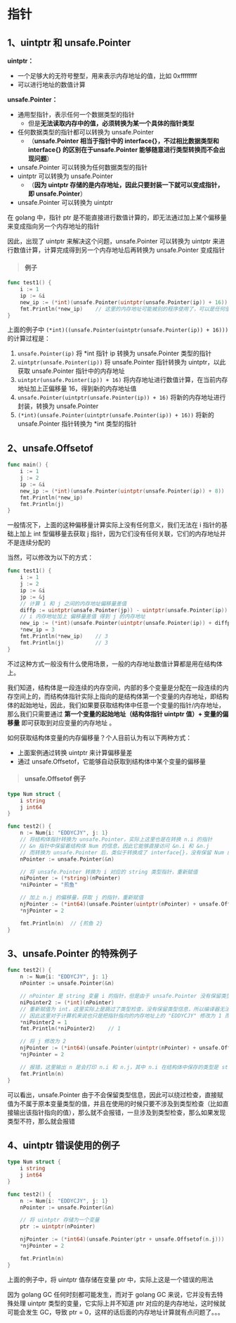 # 指针



## 1、uintptr 和 unsafe.Pointer

**uintptr：**

- 一个足够大的无符号整型，用来表示内存地址的值，比如 0xffffffff
- 可以进行地址的数值计算



**unsafe.Pointer：**

- 通用型指针，表示任何一个数据类型的指针
  - 但是**无法读取内存中的值，必须转换为某一个具体的指针类型**
- 任何数据类型的指针都可以转换为 unsafe.Pointer
  - （**unsafe.Pointer 相当于指针中的 interface{}，不过相比数据类型和 interface{} 的区别在于unsafe.Pointer 能够随意进行类型转换而不会出现问题**）
- unsafe.Pointer 可以转换为任何数据类型的指针
- uintptr 可以转换为 unsafe.Pointer
  - （**因为 uintptr 存储的是内存地址，因此只要封装一下就可以变成指针，即 unsafe.Pointer**）
- unsafe.Pointer 可以转换为 uintptr



在 golang 中，指针 ptr 是不能直接进行数值计算的，即无法通过加上某个偏移量来变成指向另一个内存地址的指针

因此，出现了 uintptr 来解决这个问题，unsafe.Pointer 可以转换为 uintptr 来进行数值计算，计算完成得到另一个内存地址后再转换为 unsafe.Pointer 变成指针



> #### 例子

```go
func test1() {
	i := 1
	ip := &i
	new_ip := (*int)(unsafe.Pointer(uintptr(unsafe.Pointer(ip)) + 16))
	fmt.Println(*new_ip)	// 这里的内存地址可能被别的程序使用了，可以是任何值，也可能没被别的程序使用，那么这里的值是 0
}
```

上面的例子中 `(*int)((unsafe.Pointer(uintptr(unsafe.Pointer(ip)) + 16)))` 的计算过程是：

1. `unsafe.Pointer(ip)` 将 *int 指针 ip  转换为 unsafe.Pointer 类型的指针
2. `uintptr(unsafe.Pointer(ip))` 将 unsafe.Pointer 指针转换为 uintptr，以此获取 unsafe.Pointer 指针中的内存地址
3. `uintptr(unsafe.Pointer(ip)) + 16)` 将内存地址进行数值计算，在当前内存地址加上正偏移量 16，得到新的内存地址值
4. `unsafe.Pointer(uintptr(unsafe.Pointer(ip)) + 16)` 将新的内存地址进行封装，转换为 unsafe.Pointer
5. `(*int)(unsafe.Pointer(uintptr(unsafe.Pointer(ip)) + 16))` 将新的 unsafe.Pointer 指针转换为 *int 类型的指针





## 2、unsafe.Offsetof

```go
func main() {
	i := 1
	j := 2
	ip := &i
	new_ip := (*int)(unsafe.Pointer(uintptr(unsafe.Pointer(ip)) + 8))
	fmt.Println(*new_ip)
	fmt.Println(j)
}
```

一般情况下，上面的这种偏移量计算实际上没有任何意义，我们无法在 i 指针的基础上加上 int 型偏移量去获取 j 指针，因为它们没有任何关联，它们的内存地址并不是连续分配的

当然，可以修改为以下的方式：

```go
func test1() {
	i := 1
	j := 2
	ip := &i
	jp := &j
    // 计算 i 和 j 之间的内存地址偏移量差值
	diffp := uintptr(unsafe.Pointer(jp)) - uintptr(unsafe.Pointer(ip))
    // i 内存地址加上 偏移量差值 得到 j 的内存地址
	new_ip := (*int)(unsafe.Pointer(uintptr(unsafe.Pointer(ip)) + diffp))
	*new_ip = 3
	fmt.Println(*new_ip)	// 3
	fmt.Println(j)			// 3
}
```

不过这种方式一般没有什么使用场景，一般的内存地址数值计算都是用在结构体上。

我们知道，结构体是一段连续的内存空间，内部的多个变量是分配在一段连续的内存空间上的，而结构体指针实际上指向的是结构体第一个变量的内存地址，即结构体的起始地址，因此，我们如果要获取结构体中任意一个变量的指针/内存地址，那么我们只需要通过 **第一个变量的起始地址（结构体指针 uintptr 值）+ 变量的偏移量** 即可获取到对应变量的内存地址 。

如何获取结构体变量的内存偏移量？个人目前认为有以下两种方式：

- 上面案例通过转换 uintptr 来计算偏移量差
- 通过 unsafe.Offsetof，它能够自动获取到结构体中某个变量的偏移量



> #### unsafe.Offsetof 例子

```go
type Num struct {
	i string
	j int64
}

func test2() {
	n := Num{i: "EDDYCJY", j: 1}
    // 将结构体指针转换为 unsafe.Pointer，实际上这里也是在转换 n.i 的指针
    // &n 指针中保留着结构体 Num 的信息，因此它能够直接访问 &n.i 和 &n.j
    // 而转换为 unsafe.Pointer 后，类似于转换成了 interface{}，没有保留 Num 的结构体信息，因此 nPointer 无法直接访问 nPointer.i 和 nPointer.j
	nPointer := unsafe.Pointer(&n)

    // 将 unsafe.Pointer 转换为 i 对应的 string 类型指针，重新赋值
	niPointer := (*string)(nPointer)
	*niPointer = "煎鱼"

    // 加上 n.j 的偏移量，获取 j 的指针，重新赋值
	njPointer := (*int64)(unsafe.Pointer(uintptr(nPointer) + unsafe.Offsetof(n.j)))
	*njPointer = 2

	fmt.Println(n)	// {煎鱼 2}
}
```



## 3、unsafe.Pointer 的特殊例子

```go
func test2() {
	n := Num{i: "EDDYCJY", j: 1}
	nPointer := unsafe.Pointer(&n)

    // nPointer 是 string 变量 i 的指针，但是由于 unsafe.Pointer 没有保留类型信息，因此这里可以直接转换为 *int
	niPointer2 := (*int)(nPointer)
    // 重新赋值为 int，这里实际上是跳过了类型检查，没有保留类型信息，所以编译器无法检查到该内存地址上类型信息，因为对于计算机来说这里都是 01 二进制
    // 因此这里对于计算机来说也只是把指针指向的内存地址上的 "EDDYCJY" 修改为 1 而已
	*niPointer2 = 1
	fmt.Println(*niPointer2)	// 1

    // 将 j 修改为 2
	njPointer := (*int64)(unsafe.Pointer(uintptr(nPointer) + unsafe.Offsetof(n.j)))
	*njPointer = 2

    // 报错，这里输出 n 是会打印 n.i 和 n.j，其中 n.i 在结构体中保存的类型是 string，而这里运行过程中检查到的是 int 类型，因此发现类型错误，报错
	fmt.Println(n)
}
```

可以看出，unsafe.Pointer 由于不会保留类型信息，因此可以绕过检查，直接赋值为不属于原本变量类型的值，并且在使用的时候只要不涉及到类型检查（比如直接输出该指针指向的值），那么就不会报错，一旦涉及到类型检查，那么如果发现类型不符，那么就会报错



## 4、uintptr 错误使用的例子

```go
type Num struct {
	i string
	j int64
}

func test2() {
	n := Num{i: "EDDYCJY", j: 1}
	nPointer := unsafe.Pointer(&n)

    // 将 uintptr 存储为一个变量
	ptr := uintptr(nPointer)

	njPointer := (*int64)(unsafe.Pointer(ptr + unsafe.Offsetof(n.j)))
	*njPointer = 2

	fmt.Println(n)
}
```

上面的例子中，将 uintptr 值存储在变量 ptr 中，实际上这是一个错误的用法

因为 golang GC 任何时刻都可能发生，而对于 golang GC 来说，它并没有去特殊处理 uintptr 类型的变量，它实际上并不知道 ptr 对应的是内存地址，这时候就可能会发生 GC，导致 ptr = 0，这样的话后面的内存地址计算就有点问题了。。。